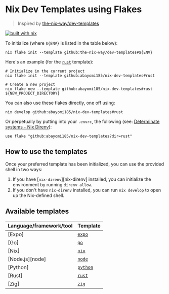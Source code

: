 # Nix Dev Templates using Flakes

> Inspired by [the-nix-way/dev-templates](https://github.com/the-nix-way/dev-templates)

[![built with nix](https://builtwithnix.org/badge.svg)](https://builtwithnix.org)

To initialize (where `${ENV}` is listed in the table below):

```shell
nix flake init --template github:the-nix-way/dev-templates#${ENV}
```

Here's an example (for the [`rust`](./rust) template):

```shell
# Initialize in the current project
nix flake init --template github:abayomi185/nix-dev-templates#rust

# Create a new project
nix flake new --template github:abayomi185/nix-dev-templates#rust ${NEW_PROJECT_DIRECTORY}
```

You can also use these flakes directly, one off using:

```shell
nix develop github:abayomi185/nix-dev-templates#rust
```

Or perpetually by putting into your `.envrc`, the following (see: [Determinate systems - Nix Direnv](https://determinate.systems/posts/nix-direnv/)):

```shell
use flake "github:abayomi185/nix-dev-templates?dir=rust"
```

## How to use the templates

Once your preferred template has been initialized, you can use the provided shell in two ways:

1. If you have [`nix-direnv`][nix-direnv] installed, you can initialize the environment by running `direnv allow`.
2. If you don't have `nix-direnv` installed, you can run `nix develop` to open up the Nix-defined shell.

## Available templates

| Language/framework/tool | Template              |
| :---------------------- | :-------------------- |
| [Expo]                  | [`expo`](./expo/)     |
| [Go]                    | [`go`](./go/)         |
| [Nix]                   | [`nix`](./nix/)       |
| [Node.js][node]         | [`node`](./node/)     |
| [Python]                | [`python`](./python/) |
| [Rust]                  | [`rust`](./rust/)     |
| [Zig]                   | [`zig`](./zig/)       |
